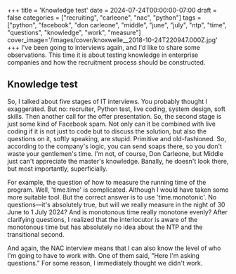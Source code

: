 +++
title = 'Knowledge test'
date = 2024-07-24T00:00:00-07:00
draft = false
categories = ["recruiting", "carleone", "nac", "python"]
tags = ["python", "facebook", "don carleone", "middle", "june", "july", "ntp", "time", "questions", "knowledge", "work", "measure"]
cover_image='/images/cover/knoxwelle__2018-10-24T220947.000Z.jpg'
+++
I've been going to interviews again, and I'd like to share some observations. This time it is about testing knowledge in enterprise companies and how the recruitment process should be constructed.

## Knowledge test

So, I talked about five stages of IT interviews. You probably thought I exaggerated. But no: recruiter, Python test, live coding, system design, soft skills. Then another call for the offer presentation. So, the second stage is just some kind of Facebook spam. Not only can it be combined with live coding if it is not just to code but to discuss the solution, but also the questions on it, softly speaking, are stupid. Primitive and old-fashioned. So, according to the company's logic, you can send soaps there, so you don't waste your gentlemen's time. I'm not, of course, Don Carleone, but Middle just can't appreciate the master's knowledge. Banally, he doesn't look there, but most importantly, superficially.

For example, the question of how to measure the running time of the program. Well, 'time.time' is complicated. Although I would have taken some more suitable tool. But the correct answer is to use 'time.monotonic'. No questions—it's absolutely true, but will we really measure in the night of 30 June to 1 July 2024? And is monotonous time really monotone evenly? After clarifying questions, I realized that the interlocutor is aware of the monotonous time but has absolutely no idea about the NTP and the transitional second.

And again, the NAC interview means that I can also know the level of who I'm going to have to work with. One of them said, "Here I'm asking questions." For some reason, I immediately thought we didn't work.
